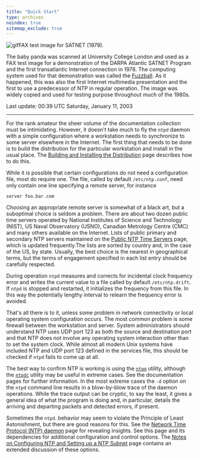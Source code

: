 ```yaml
---
title: "Quick Start"
type: archives
noindex: true 
sitemap_exclude: true
---
```


![gif](/documentation/pic/panda.gif)FAX test image for SATNET (1979).

The baby panda was scanned at University College London and used as a FAX test image for a demonstration of the DARPA Atlantic SATNET Program and the first transatlantic Internet connection in 1978. The computing system used for that demonstration was called the [Fuzzball](/reflib/papers/fuzz.pdf). As it happened, this was also the first Internet multimedia presentation and the first to use a predecessor of NTP in regular operation. The image was widely copied and used for testing purpose throughout much of the 1980s.

Last update: 00:39 UTC Saturday, January 11, 2003

* * *

For the rank amateur the sheer volume of the documentation collection must be intimidating. However, it doesn't take much to fly the <code>ntpd</code> daemon with a simple configuration where a workstation needs to synchronize to some server elsewhere in the Internet. The first thing that needs to be done is to build the distribution for the particular workstation and install in the usual place. The [Building and Installing the Distribution](/documentation/4.2.0/build/) page describes how to do this.

While it is possible that certain configurations do not need a configuration file, most do require one. The file, called by default <code>/etc/ntp.conf</code>, need only contain one line specifying a remote server, for instance

`server foo.bar.com`

Choosing an appropriate remote server is somewhat of a black art, but a suboptimal choice is seldom a problem. There are about two dozen public time servers operated by National Institutes of Science and Technology (NIST), US Naval Observatory (USNO), Canadian Metrology Centre (CMC) and many others available on the Internet. Lists of public primary and secondary NTP servers maintained on the [Public NTP Time Servers](https://support.ntp.org/bin/view/Servers/WebHome) page, which is updated frequently.The lists are sorted by country and, in the case of the US, by state. Usually, the best choice is the nearest in geographical terms, but the terms of engagement specified in each list entry should be carefully respected.

During operation <code>ntpd</code> measures and corrects for incidental clock frequency error and writes the current value to a file called by default <code>/etc/ntp.drift</code>. If <code>ntpd</code> is stopped and restarted, it initializes the frequency from this file. In this way the potentially lengthy interval to relearn the frequency error is avoided.

That's all there is to it, unless some problem in network connectivity or local operating system configuration occurs. The most common problem is some firewall between the workstation and server. System administrators should understand NTP uses UDP port 123 as both the source and destination port and that NTP does not involve any operating system interaction other than to set the system clock. While almost all modern Unix systems have included NTP and UDP port 123 defined in the services file, this should be checked if <code>ntpd</code> fails to come up at all.

The best way to confirm NTP is working is using the [<code>ntpq</code>](/documentation/4.2.0/ntpq/) utility, although the [<code>ntpdc</code>](/documentation/4.2.0/ntpdc/) utility may be useful in extreme cases. See the documentation pages for further information. In the most extreme cases the <code>-d</code> option on the <code>ntpd</code> command line results in a blow-by-blow trace of the daemon operations. While the trace output can be cryptic, to say the least, it gives a general idea of what the program is doing and, in particular, details the arriving and departing packets and detected errors, if present.

Sometimes the <code>ntpd</code>. behavior may seem to violate the Principle of Least Astonishment, but there are good reasons for this. See the [Network Time Protocol (NTP) daemon](/documentation/4.2.0/ntpd/) page for revealing insights. See this page and its dependencies for additional configuration and control options. The [Notes on Configuring NTP and Setting up a NTP Subnet](/documentation/4.2.0/notes/) page contains an extended discussion of these options.